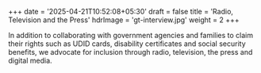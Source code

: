 +++
date = '2025-04-21T10:52:08+05:30'
draft = false
title = 'Radio, Television and the Press'
hdrImage = 'gt-interview.jpg'
weight = 2
+++

In addition to collaborating with government agencies and families to claim their rights such as UDID cards, disability certificates and social security benefits, we advocate for inclusion through radio, television, the press and digital media.
